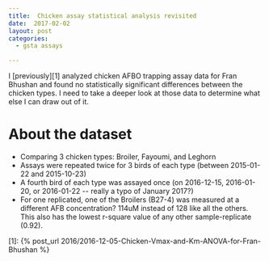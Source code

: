 ```yaml
---
title:  Chicken assay statistical analysis revisited
date:  2017-02-02
layout: post
categories:
  - gsta assays

---
```

I [previously][1] analyzed chicken AFBO trapping assay data for Fran Bhushan and found no statistically significant differences between the chicken types. I need to take a deeper look at those data to determine what else I can draw out of it.

# About the dataset

  * Comparing 3 chicken types: Broiler, Fayoumi, and Leghorn
  * Assays were repeated twice for 3 birds of each type (between 2015-01-22 and 2015-10-23)
  * A fourth bird of each type was assayed once (on 2016-12-15, 2016-01-20, or 2016-01-22 -- really a typo of January 2017?)
  * For one replicated, one of the Broilers (B27-4) was measured at a different AFB concentration? 114uM instead of 128 like all the others. This also has the lowest r-square value of any other sample-replicate (0.92).

[1]: {% post_url 2016/2016-12-05-Chicken-Vmax-and-Km-ANOVA-for-Fran-Bhushan %}
